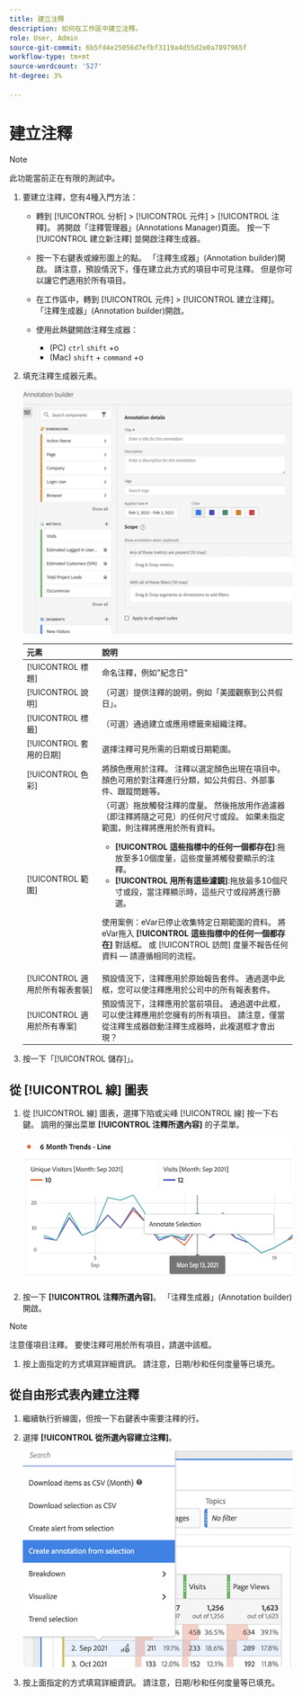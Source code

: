 ```yaml
---
title: 建立注釋
description: 如何在工作區中建立注釋。
role: User, Admin
source-git-commit: 6b5fd4e25056d7efbf3119a4d55d2e0a7897965f
workflow-type: tm+mt
source-wordcount: '527'
ht-degree: 3%

---
```



# 建立注釋

>[!NOTE]
>
>此功能當前正在有限的測試中。

1. 要建立注釋，您有4種入門方法：

   * 轉到 [!UICONTROL 分析] > [!UICONTROL 元件] > [!UICONTROL 注釋]。 將開啟「注釋管理器」(Annotations Manager)頁面。 按一下 [!UICONTROL 建立新注釋] 並開啟注釋生成器。

   * 按一下右鍵表或線形圖上的點。 「注釋生成器」(Annotation builder)開啟。 請注意，預設情況下，僅在建立此方式的項目中可見注釋。 但是你可以讓它們適用於所有項目。

   * 在工作區中，轉到 [!UICONTROL 元件] > [!UICONTROL 建立注釋]。 「注釋生成器」(Annotation builder)開啟。

   * 使用此熱鍵開啟注釋生成器：
      * (PC) `ctrl` `shift` +o
      * (Mac) `shift` + `command` +o

1. 填充注釋生成器元素。

   ![](assets/ann-builder.png)

   | 元素 | 說明 |
   | --- | --- |
   | [!UICONTROL 標題] | 命名注釋，例如&quot;紀念日&quot; |
   | [!UICONTROL 說明] | （可選）提供注釋的說明，例如「美國觀察到公共假日」。 |
   | [!UICONTROL 標籤] | （可選）通過建立或應用標籤來組織注釋。 |
   | [!UICONTROL 套用的日期] | 選擇注釋可見所需的日期或日期範圍。 |
   | [!UICONTROL 色彩] | 將顏色應用於注釋。 注釋以選定顏色出現在項目中。 顏色可用於對注釋進行分類，如公共假日、外部事件、跟蹤問題等。 |
   | [!UICONTROL 範圍] | （可選）拖放觸發注釋的度量。 然後拖放用作過濾器（即注釋將隨之可見）的任何尺寸或段。 如果未指定範圍，則注釋將應用於所有資料。<ul><li>**[!UICONTROL 這些指標中的任何一個都存在]**:拖放至多10個度量，這些度量將觸發要顯示的注釋。</li><li>**[!UICONTROL 用所有這些濾鏡]**:拖放最多10個尺寸或段，當注釋顯示時，這些尺寸或段將進行篩選。</li></ul><p>使用案例：eVar已停止收集特定日期範圍的資料。 將eVar拖入 **[!UICONTROL 這些指標中的任何一個都存在]** 對話框。 或 [!UICONTROL 訪問] 度量不報告任何資料 — 請遵循相同的流程。 |
   | [!UICONTROL 適用於所有報表套裝] | 預設情況下，注釋應用於原始報告套件。 通過選中此框，您可以使注釋應用於公司中的所有報表套件。 |
   | [!UICONTROL 適用於所有專案] | 預設情況下，注釋應用於當前項目。 通過選中此框，可以使注釋應用於您擁有的所有項目。 請注意，僅當從注釋生成器啟動注釋生成器時，此複選框才會出現？ |

1. 按一下「[!UICONTROL 儲存]」。

## 從 [!UICONTROL 線] 圖表

1. 從 [!UICONTROL 線] 圖表，選擇下陷或尖峰 [!UICONTROL 線] 按一下右鍵。 調用的彈出菜單 **[!UICONTROL 注釋所選內容]** 的子菜單。

   ![](assets/annotate-line.png)

1. 按一下 **[!UICONTROL 注釋所選內容]**。 「注釋生成器」(Annotation builder)開啟。

>[!NOTE]
>
>注意僅項目注釋。 要使注釋可用於所有項目，請選中該框。

1. 按上面指定的方式填寫詳細資訊。 請注意，日期/秒和任何度量等已填充。

## 從自由形式表內建立注釋

1. 繼續執行折線圖，但按一下右鍵表中需要注釋的行。

1. 選擇 **[!UICONTROL 從所選內容建立注釋]**。

   ![](assets/annotate-table.png)

1. 按上面指定的方式填寫詳細資訊。 請注意，日期/秒和任何度量等已填充。

